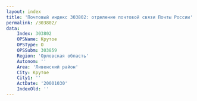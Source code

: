 ```yaml
---
layout: index
title: 'Почтовый индекс 303802: отделение почтовой связи Почты России'
permalink: /303802/
data:
    Index: 303802
    OPSName: Крутое
    OPSType: О
    OPSSubm: 303859
    Region: 'Орловская область'
    Autonom: ''
    Area: 'Ливенский район'
    City: Крутое
    City1: ''
    ActDate: '20001030'
    IndexOld: ''
---
```

